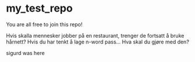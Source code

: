 # my_test_repo
You are all free to join this repo!


Hvis skalla mennesker jobber på en restaurant, trenger de fortsatt å bruke hårnett?
Hvis du har tenkt å lage n-word pass... Hva skal du gjøre med den?

sigurd was here
